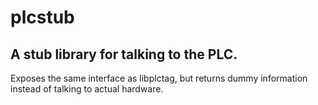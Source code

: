 # plcstub

## A stub library for talking to the PLC.

Exposes the same interface as libplctag, but returns dummy information instead of talking to actual hardware.

